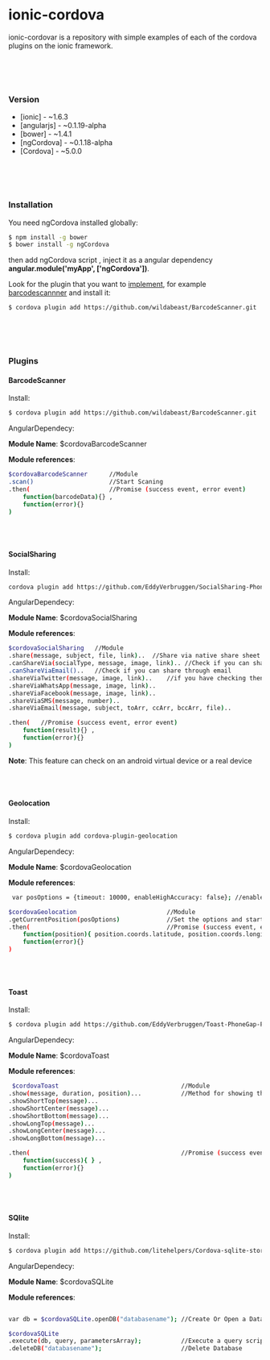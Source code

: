 # ionic-cordova

ionic-cordovar is a repository with simple examples of each of the cordova plugins on the ionic framework. 

<br />
<br />
<br />


### Version

* [ionic] - ~1.6.3
* [angularjs] - ~0.1.19-alpha
* [bower] - ~1.4.1
* [ngCordova] - ~0.1.18-alpha
* [Cordova] - ~5.0.0

<br />
<br />
<br />


### Installation

You need ngCordova installed globally:

```sh
$ npm install -g bower 
$ bower install -g ngCordova
```

then add ngCordova script **<script src="lib/ngCordova/dist/ng-cordova.js"></script>**, 
inject it as a angular dependency **angular.module('myApp', ['ngCordova'])**.

Look for the plugin that you want to  [implement](http://ngcordova.com/docs/plugins/), for example 
[barcodescannner](http://ngcordova.com/docs/plugins/barcodeScanner/) and install it:

```sh
$ cordova plugin add https://github.com/wildabeast/BarcodeScanner.git
```

<br />
<br />
<br />


### Plugins

#### BarcodeScanner

Install:

```sh
$ cordova plugin add https://github.com/wildabeast/BarcodeScanner.git
```

AngularDependecy:

**Module Name**: $cordovaBarcodeScanner

**Module references**:

```sh
$cordovaBarcodeScanner  	//Module		
.scan()						//Start Scaning
.then( 					    //Promise (success event, error event)
    function(barcodeData){} , 
    function(error){} 
)
```


<br />
<br />



#### SocialSharing

Install:

```sh
cordova plugin add https://github.com/EddyVerbruggen/SocialSharing-PhoneGap-Plugin.git
```

AngularDependecy:

**Module Name**: $cordovaSocialSharing

**Module references**:

```sh
$cordovaSocialSharing  	//Module
.share(message, subject, file, link)..	//Share via native share sheet
.canShareVia(socialType, message, image, link).. //Check if you can share through a socialtype (twitter, facebook)
.canShareViaEmail()..	//Check if you can share through email
.shareViaTwitter(message, image, link)..	//if you have checking then you directly share by twitter..
.shareViaWhatsApp(message, image, link)..						
.shareViaFacebook(message, image, link)..						
.shareViaSMS(message, number)..					
.shareViaEmail(message, subject, toArr, ccArr, bccArr, file)..

.then( 	 //Promise (success event, error event)
    function(result){} , 
    function(error){} 
)
```

**Note**: This feature can check on an android virtual device or a real device


<br />
<br />


#### Geolocation	

Install:

```sh
$ cordova plugin add cordova-plugin-geolocation
```

AngularDependecy:

**Module Name**: $cordovaGeolocation

**Module references**:

```sh
 var posOptions = {timeout: 10000, enableHighAccuracy: false}; //enableHighAccuracy: Provides a hint that the application needs the best 																 possible results

$cordovaGeolocation  						//Module		
.getCurrentPosition(posOptions)				//Set the options and start getting current location
.then( 					    				//Promise (success event, error event)
    function(position){ position.coords.latitude, position.coords.longitude} , 
    function(error){} 
)
```

<br />
<br />


#### Toast	

Install:

```sh
$ cordova plugin add https://github.com/EddyVerbruggen/Toast-PhoneGap-Plugin.git
```

AngularDependecy:

**Module Name**: $cordovaToast

**Module references**:

```sh
 $cordovaToast  								//Module		
.show(message, duration, position)...			//Method for showing the toast
.showShortTop(message)...
.showShortCenter(message)...
.showShortBottom(message)...
.showLongTop(message)...
.showLongCenter(message)...
.showLongBottom(message)...

.then( 					    					//Promise (success event, error event)
    function(success){ } , 
    function(error){} 
)
```

<br />
<br />


#### SQlite	

Install:

```sh
$ cordova plugin add https://github.com/litehelpers/Cordova-sqlite-storage.git
```

AngularDependecy:

**Module Name**: $cordovaSQLite

**Module references**:

```sh

var db = $cordovaSQLite.openDB("databasename");	//Create Or Open a Database

$cordovaSQLite
.execute(db, query, parametersArray); 			//Execute a query script
.deleteDB("databasename"); 						//Delete Database


```